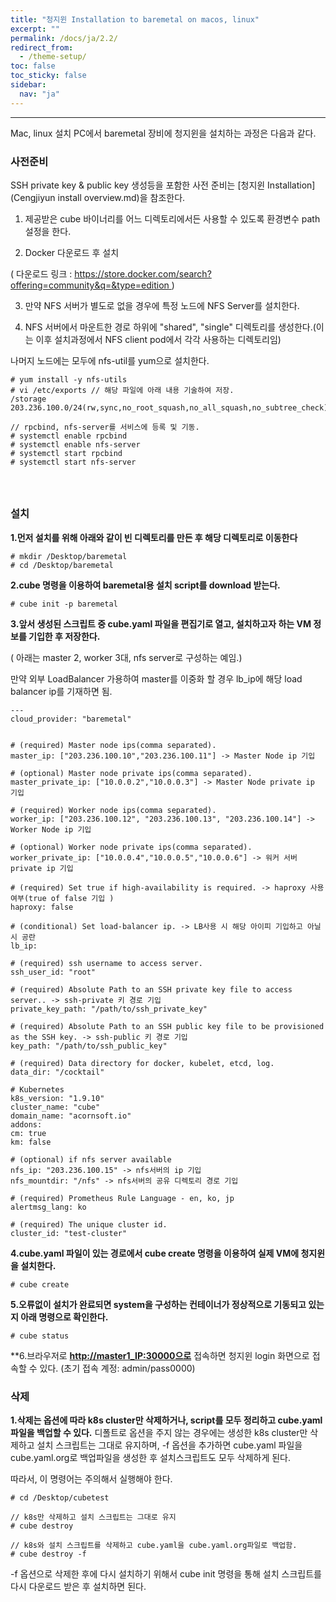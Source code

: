 ```yaml
---
title: "청지윈 Installation to baremetal on macos, linux"
excerpt: ""
permalink: /docs/ja/2.2/
redirect_from:
  - /theme-setup/
toc: false
toc_sticky: false
sidebar:
  nav: "ja"
---
```


---
Mac, linux 설치 PC에서 baremetal 장비에 청지윈을 설치하는 과정은 다음과 같다.

### **사전준비**

SSH private key & public key 생성등을 포함한 사전 준비는 [청지윈 Installation](Cengjiyun install overview.md)을 참조한다.

1) 제공받은 cube 바이너리를 어느 디렉토리에서든 사용할 수 있도록 환경변수 path 설정을 한다.

2) Docker 다운로드 후 설치

( 다운로드 링크 : [https://store.docker.com/search?offering=community&q=&type=edition ](https://store.docker.com/search?offering=community&q=&type=edition))

3) 만약 NFS 서버가 별도로 없을 경우에 특정 노드에 NFS Server를 설치한다.

4) NFS 서버에서 마운트한 경로 하위에 "shared", "single" 디렉토리를 생성한다.(이는 이후 설치과정에서 NFS client pod에서 각각 사용하는 디렉토리임)

나머지 노드에는 모두에 nfs-util를 yum으로 설치한다.

```
# yum install -y nfs-utils
# vi /etc/exports // 해당 파일에 아래 내용 기술하여 저장.
/storage 203.236.100.0/24(rw,sync,no_root_squash,no_all_squash,no_subtree_check)

// rpcbind, nfs-server를 서비스에 등록 및 기동.
# systemctl enable rpcbind
# systemctl enable nfs-server
# systemctl start rpcbind
# systemctl start nfs-server
```

#### ㅤ

### 설치

**1.먼저 설치를 위해 아래와 같이 빈 디렉토리를 만든 후 해당 디렉토리로 이동한다**

```
# mkdir /Desktop/baremetal
# cd /Desktop/baremetal
```

**2.cube 명령을 이용하여 baremetal용 설치 script를 download 받는다.**

```
# cube init -p baremetal
```

**3.앞서 생성된 스크립트 중 cube.yaml 파일을 편집기로 열고, 설치하고자 하는 VM 정보를 기입한 후 저장한다.**

( 아래는 master 2, worker 3대, nfs server로 구성하는 예임.)

만약 외부 LoadBalancer 가용하여 master를 이중화 할 경우 lb_ip에 해당 load balancer ip를 기재하면 됨.

```
---
cloud_provider: "baremetal"


# (required) Master node ips(comma separated).
master_ip: ["203.236.100.10","203.236.100.11"] -> Master Node ip 기입

# (optional) Master node private ips(comma separated).
master_private_ip: ["10.0.0.2","10.0.0.3"] -> Master Node private ip 기입

# (required) Worker node ips(comma separated).
worker_ip: ["203.236.100.12", "203.236.100.13", "203.236.100.14"] -> Worker Node ip 기입

# (optional) Worker node private ips(comma separated).
worker_private_ip: ["10.0.0.4","10.0.0.5","10.0.0.6"] -> 워커 서버 private ip 기입

# (required) Set true if high-availability is required. -> haproxy 사용여부(true of false 기입 )
haproxy: false

# (conditional) Set load-balancer ip. -> LB사용 시 해당 아이피 기입하고 아닐 시 공란
lb_ip:

# (required) ssh username to access server.
ssh_user_id: "root"

# (required) Absolute Path to an SSH private key file to access server.. -> ssh-private 키 경로 기입
private_key_path: "/path/to/ssh_private_key"

# (required) Absolute Path to an SSH public key file to be provisioned as the SSH key. -> ssh-public 키 경로 기입
key_path: "/path/to/ssh_public_key"

# (required) Data directory for docker, kubelet, etcd, log.
data_dir: "/cocktail"

# Kubernetes
k8s_version: "1.9.10"
cluster_name: "cube"
domain_name: "acornsoft.io"
addons:
cm: true
km: false

# (optional) if nfs server available
nfs_ip: "203.236.100.15" -> nfs서버의 ip 기입
nfs_mountdir: "/nfs" -> nfs서버의 공유 디렉토리 경로 기입

# (required) Prometheus Rule Language - en, ko, jp
alertmsg_lang: ko

# (required) The unique cluster id.
cluster_id: "test-cluster"
```

**4.cube.yaml 파일이 있는 경로에서 cube create 명령을 이용하여 실제 VM에 청지윈을 설치한다.**

```
# cube create
```

**5.오류없이 설치가 완료되면 system을 구성하는 컨테이너가 정상적으로 기동되고 있는지 아래 명령으로 확인한다.**

```
# cube status
```

**6.브라우저로 **[http://master1_IP:30000으로](http://master1_IP:30000으로)** 접속하면 청지윈 login 화면으로 접속할 수 있다. (초기 접속 계정: admin/pass0000)


### **삭제**

**1.삭제는 옵션에 따라 k8s cluster만 삭제하거나, script를 모두 정리하고 cube.yaml파일을 백업할 수 있다.**
디폴트로 옵션을 주지 않는 경우에는 생성한 k8s cluster만 삭제하고 설치 스크립트는 그대로 유지하며, -f 옵션을 추가하면 cube.yaml 파일을 cube.yaml.org로 백업파일을 생성한 후 설치스크립트도 모두 삭제하게 된다.

따라서, 이 명령어는 주의해서 실행해야 한다.

```
# cd /Desktop/cubetest

// k8s만 삭제하고 설치 스크립트는 그대로 유지
# cube destroy

// k8s와 설치 스크립트를 삭제하고 cube.yaml을 cube.yaml.org파일로 백업함.
# cube destroy -f
```

-f 옵션으로 삭제한 후에 다시 설치하기 위해서 cube init 명령을 통해 설치 스크립트를 다시 다운로드 받은 후 설치하면 된다.
